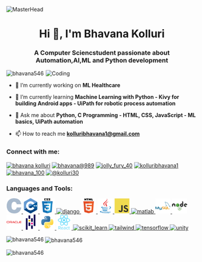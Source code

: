 ![MasterHead](https://camo.githubusercontent.com/bf5ed270999280655133023848fe7eb8650dc78701285391968442e94e04aa37/68747470733a2f2f7777772e7368757474657273746f636b2e636f6d2f696d6167652d70686f746f2f7765622d646576656c6f706d656e742d636f6e636570742d706572736f6e2d7573696e672d3236306e772d313839303331333732362e6a7067)
<h1 align="center">Hi 👋, I'm Bhavana Kolluri</h1>
<h3 align="center">A Computer Sciencstudent passionate about Automation,AI,ML and Python development</h3>
<img align="right" alt="Coding" width="400" src="https://i.pinimg.com/1200x/e7/26/c7/e726c74ac081eed50feee1433d12c998.jpg">
<p align="left"> <img src="https://komarev.com/ghpvc/?username=bhavana546&label=Profile%20views&color=0e75b6&style=flat" alt="bhavana546" /> </p>

- 🔭 I’m currently working on **ML Healthcare**

- 🌱 I’m currently learning **Machine Learning with Python - Kivy for building Android apps - UiPath for robotic process automation**

- 💬 Ask me about **Python, C Programming - HTML, CSS, JavaScript - ML basics, UiPath automation**

- 📫 How to reach me **kolluribhavana1@gmail.com**

<h3 align="left">Connect with me:</h3>
<p align="left">
<a href="https://linkedin.com/in/bhavana kolluri" target="blank"><img align="center" src="https://raw.githubusercontent.com/rahuldkjain/github-profile-readme-generator/master/src/images/icons/Social/linked-in-alt.svg" alt="bhavana kolluri" height="30" width="40" /></a>
<a href="https://kaggle.com/bhavana@989" target="blank"><img align="center" src="https://raw.githubusercontent.com/rahuldkjain/github-profile-readme-generator/master/src/images/icons/Social/kaggle.svg" alt="bhavana@989" height="30" width="40" /></a>
<a href="https://www.codechef.com/users/jolly_fury_40" target="blank"><img align="center" src="https://cdn.jsdelivr.net/npm/simple-icons@3.1.0/icons/codechef.svg" alt="jolly_fury_40" height="30" width="40" /></a>
<a href="https://www.hackerrank.com/kolluribhavana1" target="blank"><img align="center" src="https://raw.githubusercontent.com/rahuldkjain/github-profile-readme-generator/master/src/images/icons/Social/hackerrank.svg" alt="kolluribhavana1" height="30" width="40" /></a>
<a href="https://www.leetcode.com/bhavana_100" target="blank"><img align="center" src="https://raw.githubusercontent.com/rahuldkjain/github-profile-readme-generator/master/src/images/icons/Social/leet-code.svg" alt="bhavana_100" height="30" width="40" /></a>
<a href="https://www.hackerearth.com/@kolluri30" target="blank"><img align="center" src="https://raw.githubusercontent.com/rahuldkjain/github-profile-readme-generator/master/src/images/icons/Social/hackerearth.svg" alt="@kolluri30" height="30" width="40" /></a>
</p>

<h3 align="left">Languages and Tools:</h3>
<p align="left"> <a href="https://www.cprogramming.com/" target="_blank" rel="noreferrer"> <img src="https://raw.githubusercontent.com/devicons/devicon/master/icons/c/c-original.svg" alt="c" width="40" height="40"/> </a> <a href="https://www.w3schools.com/cpp/" target="_blank" rel="noreferrer"> <img src="https://raw.githubusercontent.com/devicons/devicon/master/icons/cplusplus/cplusplus-original.svg" alt="cplusplus" width="40" height="40"/> </a> <a href="https://www.w3schools.com/css/" target="_blank" rel="noreferrer"> <img src="https://raw.githubusercontent.com/devicons/devicon/master/icons/css3/css3-original-wordmark.svg" alt="css3" width="40" height="40"/> </a> <a href="https://www.djangoproject.com/" target="_blank" rel="noreferrer"> <img src="https://cdn.worldvectorlogo.com/logos/django.svg" alt="django" width="40" height="40"/> </a> <a href="https://www.w3.org/html/" target="_blank" rel="noreferrer"> <img src="https://raw.githubusercontent.com/devicons/devicon/master/icons/html5/html5-original-wordmark.svg" alt="html5" width="40" height="40"/> </a> <a href="https://www.java.com" target="_blank" rel="noreferrer"> <img src="https://raw.githubusercontent.com/devicons/devicon/master/icons/java/java-original.svg" alt="java" width="40" height="40"/> </a> <a href="https://developer.mozilla.org/en-US/docs/Web/JavaScript" target="_blank" rel="noreferrer"> <img src="https://raw.githubusercontent.com/devicons/devicon/master/icons/javascript/javascript-original.svg" alt="javascript" width="40" height="40"/> </a> <a href="https://www.mathworks.com/" target="_blank" rel="noreferrer"> <img src="https://upload.wikimedia.org/wikipedia/commons/2/21/Matlab_Logo.png" alt="matlab" width="40" height="40"/> </a> <a href="https://www.mysql.com/" target="_blank" rel="noreferrer"> <img src="https://raw.githubusercontent.com/devicons/devicon/master/icons/mysql/mysql-original-wordmark.svg" alt="mysql" width="40" height="40"/> </a> <a href="https://nodejs.org" target="_blank" rel="noreferrer"> <img src="https://raw.githubusercontent.com/devicons/devicon/master/icons/nodejs/nodejs-original-wordmark.svg" alt="nodejs" width="40" height="40"/> </a> <a href="https://www.oracle.com/" target="_blank" rel="noreferrer"> <img src="https://raw.githubusercontent.com/devicons/devicon/master/icons/oracle/oracle-original.svg" alt="oracle" width="40" height="40"/> </a> <a href="https://pandas.pydata.org/" target="_blank" rel="noreferrer"> <img src="https://raw.githubusercontent.com/devicons/devicon/2ae2a900d2f041da66e950e4d48052658d850630/icons/pandas/pandas-original.svg" alt="pandas" width="40" height="40"/> </a> <a href="https://www.python.org" target="_blank" rel="noreferrer"> <img src="https://raw.githubusercontent.com/devicons/devicon/master/icons/python/python-original.svg" alt="python" width="40" height="40"/> </a> <a href="https://reactjs.org/" target="_blank" rel="noreferrer"> <img src="https://raw.githubusercontent.com/devicons/devicon/master/icons/react/react-original-wordmark.svg" alt="react" width="40" height="40"/> </a> <a href="https://scikit-learn.org/" target="_blank" rel="noreferrer"> <img src="https://upload.wikimedia.org/wikipedia/commons/0/05/Scikit_learn_logo_small.svg" alt="scikit_learn" width="40" height="40"/> </a> <a href="https://tailwindcss.com/" target="_blank" rel="noreferrer"> <img src="https://www.vectorlogo.zone/logos/tailwindcss/tailwindcss-icon.svg" alt="tailwind" width="40" height="40"/> </a> <a href="https://www.tensorflow.org" target="_blank" rel="noreferrer"> <img src="https://www.vectorlogo.zone/logos/tensorflow/tensorflow-icon.svg" alt="tensorflow" width="40" height="40"/> </a> <a href="https://unity.com/" target="_blank" rel="noreferrer"> <img src="https://www.vectorlogo.zone/logos/unity3d/unity3d-icon.svg" alt="unity" width="40" height="40"/> </a> </p>

<p><img align="left" src="https://github-readme-stats.vercel.app/api/top-langs?username=bhavana546&show_icons=true&locale=en&layout=compact" alt="bhavana546" /></p>

<p>&nbsp;<img align="center" src="https://github-readme-stats.vercel.app/api?username=bhavana546&show_icons=true&locale=en" alt="bhavana546" /></p>

<p><img align="center" src="https://github-readme-streak-stats.herokuapp.com/?user=bhavana546&" alt="bhavana546" /></p>
